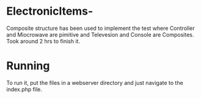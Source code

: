 # ElectronicItems-

Composite structure has been used to implement the test where Controller and Miocrowave are pimitive and Televesion and Console are Composites. 
Took around 2 hrs to finish it.

# Running
To run it, put the files in a webserver directory and just navigate to the index.php file.
